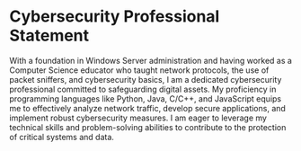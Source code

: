 # Cybersecurity Professional Statement
With a foundation in Windows Server administration and having worked as a Computer Science educator who taught network protocols, the use of packet sniffers, and cybersecurity basics, 
I am a dedicated cybersecurity professional committed to safeguarding digital assets. My proficiency in programming languages like Python, Java, C/C++, and JavaScript 
equips me to effectively analyze network traffic, develop secure applications, and implement robust cybersecurity measures. I am eager to leverage my technical skills 
and problem-solving abilities to contribute to the protection of critical systems and data.
